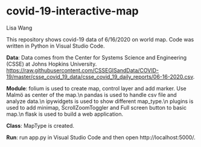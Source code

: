 # covid-19-interactive-map

Lisa Wang



This repository shows covid-19 data of 6/16/2020 on world map. Code was written in Python in Visual Studio Code.

<strong>Data</strong>:
Data comes from the Center for Systems Science and Engineering (CSSE) at Johns Hopkins University.
https://raw.githubusercontent.com/CSSEGISandData/COVID-19/master/csse_covid_19_data/csse_covid_19_daily_reports/06-16-2020.csv. 

<strong>Module</strong>:
folium is used to create map, control layer and add marker. Use Malmö as center of the map.\n
pandas is used to handle csv file and analyze data.\n
ipywidgets is used to show different map_type.\n
plugins is used to add minimap, ScrollZoomToggler and Full screen button to basic map.\n
flask is used to build a web application.

<strong>Class</strong>:
MapType is created.

<strong>Run</strong>:
run app.py in Visual Studio Code and then open http://localhost:5000/. 
